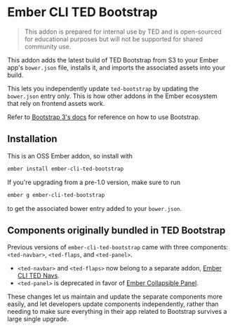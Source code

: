 # Ember CLI TED Bootstrap

> This addon is prepared for internal use by TED and is open-sourced for educational purposes but will not be supported for shared community use.

This addon adds the latest build of TED Bootstrap from S3 to your Ember app's `bower.json` file, installs it, and imports the associated assets into your build.

This lets you independently update `ted-bootstrap` by updating the `bower.json` entry only. This is how other addons in the Ember ecosystem that rely on frontend assets work.

Refer to [Bootstrap 3's docs](http://getbootstrap.com/) for reference on how to use Bootstrap.

## Installation

This is an OSS Ember addon, so install with

```sh
ember install ember-cli-ted-bootstrap
```

If you're upgrading from a pre-1.0 version, make sure to run

```sh
ember g ember-cli-ted-bootstrap
```

to get the associated bower entry added to your `bower.json`.

## Components originally bundled in TED Bootstrap

Previous versions of `ember-cli-ted-bootstrap` came with three components: `<ted-navbar>`, `<ted-flaps`, and `<ted-panel>`.

- `<ted-navbar>` and `<ted-flaps>` now belong to a separate addon, [Ember CLI TED Navs]().
- `<ted-panel>` is deprecated in favor of [Ember Collapsible Panel](http://tedconf.github.io/ember-collapsible-panel/).

These changes let us maintain and update the separate components more easily, and let developers update components independently, rather than needing to make sure everything in their app related to Bootstrap survives a large single upgrade.
